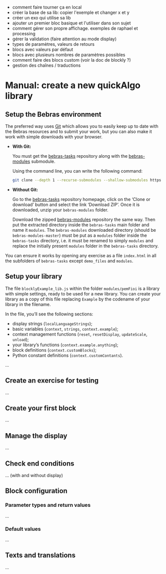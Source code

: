 - comment faire tourner ça en local
- créer la base de sa lib: copier l'exemple et changer x et y
- créer un exo qui utilise sa lib
- ajouter un premier bloc basique et l'utiliser dans son sujet
- comment gérer son propre affichage. exemples de raphael et processing
- gérer la validation (faire attention au mode display)
- types de paramètres, valeurs de retours
- blocs avec valeurs par défaut
- blocs avec plusieurs nombres de paramètres possibles
- comment faire des blocs custom (voir la doc de blockly ?)
- gestion des chaînes / traductions

# Manual: create a new quickAlgo library

## Setup the Bebras environment

The preferred way uses [Git](https://www.git-scm.com/downloads) which allows you to easily keep up to date
with the Bebras resources and to submit your work, but you can also make it work with simple downloads with your browser.

*  **With Git:**

   You must get the [bebras-tasks](https://github.com/France-ioi/bebras-tasks) repository
   along with the [bebras-modules](https://github.com/France-ioi/bebras-modules) submodule.

   Using the command line, you can write the following command:

   ```sh
   git clone --depth 1 --recurse-submodules --shallow-submodules https://github.com/France-ioi/bebras-tasks.git
   ```

*  **Without Git:**

   Go to the [bebras-tasks](https://github.com/France-ioi/bebras-tasks) repository homepage,
   click on the ‘Clone or download’ button and select the link ‘Download ZIP’.
   Once it is downloaded, unzip your `bebras-modules` folder.

   Download the zipped [bebras-modules](https://github.com/France-ioi/bebras-modules) repository the same way.
   Then put the extracted directory inside the `bebras-tasks` main folder and name it `modules`.
   The `bebras-modules` downloaded directory (should be `bebras-modules-master`) must be put
   as a `modules` folder inside the `bebras-tasks` directory, i.e. it must be renamed to simply `modules`
   and replace the initially present `modules` folder in the `bebras-tasks` directory.

You can ensure it works by opening any exercise as a file `index.html` in all the subfolders of `bebras-tasks`
except `demo_files` and `modules`.

## Setup your library

The file `blocklyExample_lib.js` within the folder `modules/pemFioi` is a library with simple settings,
ready to be used for a new library. You can create your library as a copy of this file
replacing `Example` by the codename of your library in the filename.

In the file, you’ll see the following sections:
* display strings (`localLanguageStrings`);
* basic variables (`context`, `strings`, `context.example`);
* context management functions (`reset`, `resetDisplay`, `updateScale`, `unload`);
* your library’s functions (`context.example.anything`);
* block definitions (`context.customBlocks`);
* Python constant definitions (`context.customContants`).

…

## Create an exercise for testing

…

## Create your first block

…

## Manage the display

…

## Check end conditions

… (with and without display)

## Block configuration

### Parameter types and return values

…

### Default values

…

## Texts and translations

…
